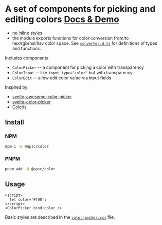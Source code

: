 # A set of components for picking and editing colors [Docs & Demo](https://andrey-pavlenko.github.io/svelte-components/#/color)

- no inline styles
- the module exports functions for color conversion from/to hex/rgb/hsl/hsv color space. See [`converter.d.ts`](https://github.com/andrey-pavlenko/svelte-components/blob/main/packages/color/converter.d.ts) for definitions of types and functions.

Includes components:

- `ColorPicker` -- a component for picking a color with transparency
- `ColorInput` -- like `input type="color"` but with transparency
- `ColorEdit` -- allow edit color value via input fields

Inspired by:

- [svelte-awesome-color-picker](https://svelte-awesome-color-picker.vercel.app/)
- [svelte-color-picker](https://github.com/efeskucuk/svelte-color-picker)
- [Coloris](https://github.com/mdbassit/Coloris)

## Install

### NPM

```sh
npm i -D @apsc/color
```

### PNPM

```sh
pnpm add -D @apsc/color
```

## Usage

```tsx
<script>
  let color='#f00';
</script>
<ColorPicker bind:color />
```

Basic styles are described in the [`color-picker.css`](https://github.com/andrey-pavlenko/svelte-components/blob/main/packages/color/color-picker.css) file.
